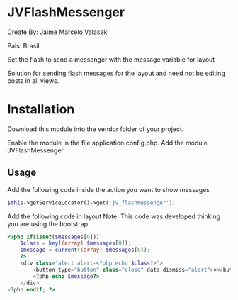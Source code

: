 JVFlashMessenger
================
Create By: Jaime Marcelo Valasek

Pais: Brasil

Set the flash to send a messenger with the message variable for layout

Solution for sending flash messages for the layout and need not be editing posts in all views.

Installation
================
Download this module into the vendor folder of your project.

Enable the module in the file application.config.php. Add the module JVFlashMessenger.

Usage
-----
Add the following code inside the action you want to show messages

```php
$this->getServiceLocator()->get('jv_flashmessenger');
```

Add the following code in layout
Note: This code was developed thinking you are using the bootstrap.

```php
<?php if(isset($messages[0])): 
    $class = key((array) $messages[0]);
    $message = current((array) $messages[0]);
    ?>
    <div class="alert alert-<?php echo $class?>">
        <button type="button" class="close" data-dismiss="alert">×</button>
        <?php echo $message?>
    </div>
<?php endif; ?>
```
